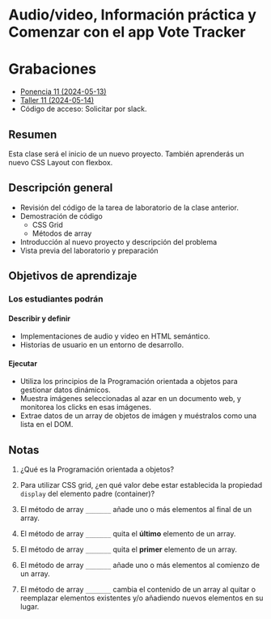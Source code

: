 ﻿# Audio/video, Información práctica y Comenzar con el app Vote Tracker

# Grabaciones

- [Ponencia 11 (2024-05-13)]()
- [Taller 11 (2024-05-14)](https://us06web.zoom.us/rec/share/iDUu1Xby62dcJ6FIq4rOgfqOE8WUxQrcRcoduhEnx23jyIJk83IdP5P_lacb5p1b.XBXlRxTSBKE7mwvj)
- Código de acceso: Solicitar por slack.

## Resumen

Esta clase será el inicio de un nuevo proyecto. También aprenderás un nuevo CSS Layout con flexbox.

## Descripción general

- Revisión del código de la tarea de laboratorio de la clase anterior.
- Demostración de código
  - CSS Grid
  - Métodos de array
- Introducción al nuevo proyecto y descripción del problema
- Vista previa del laboratorio y preparación

## Objetivos de aprendizaje

### Los estudiantes podrán

#### Describir y definir

- Implementaciones de audio y video en HTML semántico.
- Historias de usuario en un entorno de desarrollo.

#### Ejecutar

- Utiliza los principios de la Programación orientada a objetos para gestionar datos dinámicos.
- Muestra imágenes seleccionadas al azar en un documento web, y monitorea los clicks en esas imágenes.
- Extrae datos de un array de objetos de imágen y muéstralos como una lista en el DOM.

## Notas

1. ¿Qué es la Programación orientada a objetos?

1. Para utilizar CSS grid, ¿en qué valor debe estar establecida la propiedad `display` del elemento padre (container)?

1. El método de array `_______` añade uno o más elementos al final de un array.

1. El método de array `_______` quita el **último** elemento de un array.

1. El método de array `_______` quita el **primer** elemento de un array.

1. El método de array `_______` añade uno o más elementos al comienzo de un array.

1. El método de array `_______` cambia el contenido de un array al quitar o reemplazar elementos existentes y/o añadiendo nuevos elementos en su lugar.
